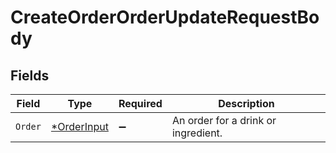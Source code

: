 # CreateOrderOrderUpdateRequestBody


## Fields

| Field                               | Type                                | Required                            | Description                         |
| ----------------------------------- | ----------------------------------- | ----------------------------------- | ----------------------------------- |
| `Order`                             | [*OrderInput](./orderinput.md)      | :heavy_minus_sign:                  | An order for a drink or ingredient. |